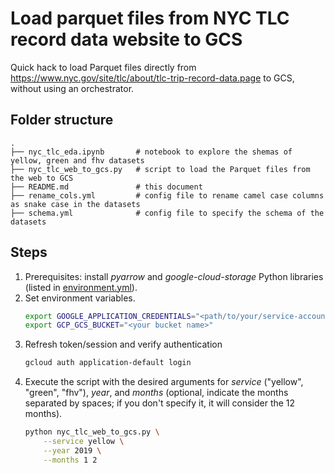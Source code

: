 # Load parquet files from NYC TLC record data website to GCS

Quick hack to load Parquet files directly from https://www.nyc.gov/site/tlc/about/tlc-trip-record-data.page to GCS, without using an orchestrator. 


## Folder structure

```
.
├── nyc_tlc_eda.ipynb       # notebook to explore the shemas of yellow, green and fhv datasets
├── nyc_tlc_web_to_gcs.py   # script to load the Parquet files from the web to GCS
├── README.md               # this document
├── rename_cols.yml         # config file to rename camel case columns as snake case in the datasets
├── schema.yml              # config file to specify the schema of the datasets
```


## Steps

1. Prerequisites: install _pyarrow_  and _google-cloud-storage_ Python libraries (listed in [environment.yml](../environment.yml)).
2. Set environment variables.
    ```bash
    export GOOGLE_APPLICATION_CREDENTIALS="<path/to/your/service-account-authkeys>.json"  # "/home/sgrodriguez/.google/credentials/google_credentials.json"
    export GCP_GCS_BUCKET="<your bucket name>"
    ```
3. Refresh token/session and verify authentication
    ```bash
    gcloud auth application-default login
    ```
4. Execute the script with the desired arguments for _service_ ("yellow", "green", "fhv"), _year_, and _months_ (optional, indicate the months separated by spaces; if you don't specify it, it will consider the 12 months).
    ```bash
    python nyc_tlc_web_to_gcs.py \
        --service yellow \
        --year 2019 \
        --months 1 2
    ```
